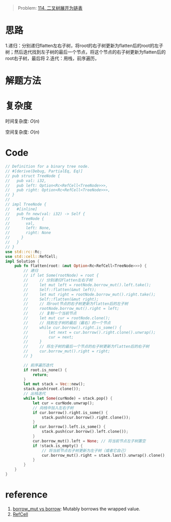 
> Problem: [114. 二叉树展开为链表](https://leetcode.cn/problems/flatten-binary-tree-to-linked-list/description/)

# 思路

1.递归：分别递归flatten左右子树，将root的右子树更新为flatten后的root的左子树；然后迭代找到左子树的最后一个节点，将这个节点的右子树更新为flatten后的root右子树，最后将
2.迭代：用栈，前序遍历，

# 解题方法

# 复杂度

时间复杂度: $O(n)$

空间复杂度: $O(n)$

# Code
```Rust []
// Definition for a binary tree node.
// #[derive(Debug, PartialEq, Eq)]
// pub struct TreeNode {
//   pub val: i32,
//   pub left: Option<Rc<RefCell<TreeNode>>>,
//   pub right: Option<Rc<RefCell<TreeNode>>>,
// }
//
// impl TreeNode {
//   #[inline]
//   pub fn new(val: i32) -> Self {
//     TreeNode {
//       val,
//       left: None,
//       right: None
//     }
//   }
// }
use std::rc::Rc;
use std::cell::RefCell;
impl Solution {
    pub fn flatten(root: &mut Option<Rc<RefCell<TreeNode>>>) {
        // 递归
        // if let Some(rootNode) = root {
        //     // 分别递归flatten左右子树
        //     let mut left = rootNode.borrow_mut().left.take();
        //     Self::flatten(&mut left);
        //     let mut right = rootNode.borrow_mut().right.take();
        //     Self::flatten(&mut right);
        //     // 将root节点的右子树更新为flatten后的左子树
        //     rootNode.borrow_mut().right = left;
        //     // 复制一个当前节点
        //     let mut cur = rootNode.clone();
        //     // 找到左子树的最后（最右）的一个节点
        //     while cur.borrow().right.is_some() {
        //         let next = cur.borrow().right.clone().unwrap();
        //         cur = next;
        //     }
        //     // 将左子树的最后一个节点的右子树更新为flatten后的右子树
        //     cur.borrow_mut().right = right;
        // }

        // 前序遍历迭代
        if root.is_none() {
            return;
        }
        let mut stack = Vec::new();
        stack.push(root.clone());
        // 出栈迭代
        while let Some(curNode) = stack.pop() {
            let cur = curNode.unwrap();
            // 向栈中加入左右子树
            if cur.borrow().right.is_some() {
                stack.push(cur.borrow().right.clone());
            }
            if cur.borrow().left.is_some() {
                stack.push(cur.borrow().left.clone());
            }
            cur.borrow_mut().left = None; // 将当前节点左子树置空
            if !stack.is_empty() {
                // 将当前节点右子树更新为左子树（或者它自己）
                cur.borrow_mut().right = stack.last().unwrap().clone();
            }
        }
    }
}
```
  
# reference
1. [borrow_mut vs borrow](https://doc.rust-lang.org/std/cell/struct.RefCell.html#method.borrow_mut): Mutably borrows the wrapped value.
2. [RefCell<T>](https://doc.rust-lang.org/book/ch15-05-interior-mutability.html?highlight=borrow_mut#interior-mutability-a-mutable-borrow-to-an-immutable-value)
